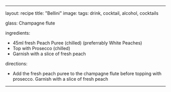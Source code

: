 ---

layout: recipe
title:  "Bellini"
image:
tags: drink, cocktail, alcohol, cocktails

glass: Champagne flute

ingredients:
- 45ml fresh Peach Puree (chilled) (preferrably White Peaches)
- Top with Prosecco (chilled)
- Garnish with a slice of fresh peach

directions:
- Add the fresh peach puree to the champagne flute before topping with prosecco. Garnish with a slice of fresh peach
---